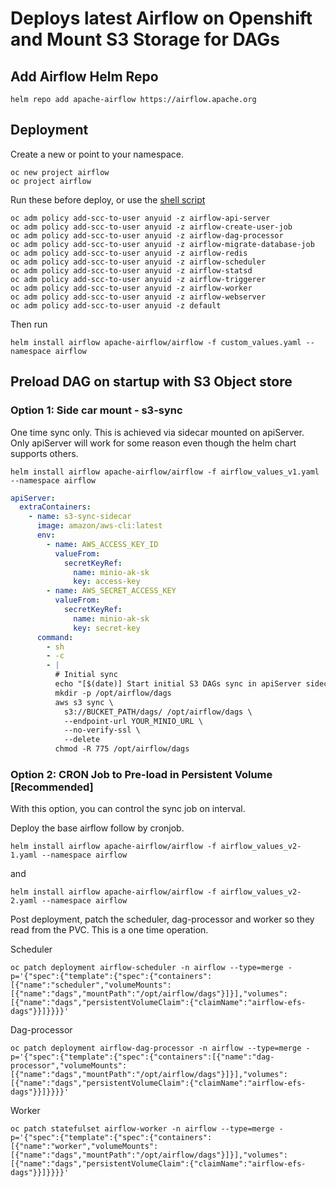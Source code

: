 # Deploys latest Airflow on Openshift and Mount S3 Storage for DAGs

## Add Airflow Helm Repo
```shell
helm repo add apache-airflow https://airflow.apache.org
```

## Deployment

Create a new or point to your namespace.
```shell
oc new project airflow
oc project airflow
```

Run these before deploy, or use the [shell script](./airflow_pre.sh)

```shell
oc adm policy add-scc-to-user anyuid -z airflow-api-server
oc adm policy add-scc-to-user anyuid -z airflow-create-user-job
oc adm policy add-scc-to-user anyuid -z airflow-dag-processor
oc adm policy add-scc-to-user anyuid -z airflow-migrate-database-job
oc adm policy add-scc-to-user anyuid -z airflow-redis
oc adm policy add-scc-to-user anyuid -z airflow-scheduler
oc adm policy add-scc-to-user anyuid -z airflow-statsd
oc adm policy add-scc-to-user anyuid -z airflow-triggerer
oc adm policy add-scc-to-user anyuid -z airflow-worker
oc adm policy add-scc-to-user anyuid -z airflow-webserver
oc adm policy add-scc-to-user anyuid -z default
```
Then run

```shell
helm install airflow apache-airflow/airflow -f custom_values.yaml --namespace airflow
```

## Preload DAG on startup with S3 Object store

### Option 1: Side car mount - s3-sync
One time sync only. This is achieved via sidecar mounted on apiServer. Only apiServer will work for some reason even though the helm chart supports others.

```shell
helm install airflow apache-airflow/airflow -f airflow_values_v1.yaml --namespace airflow
```

```yaml
apiServer:
  extraContainers:
    - name: s3-sync-sidecar
      image: amazon/aws-cli:latest
      env:
        - name: AWS_ACCESS_KEY_ID
          valueFrom:
            secretKeyRef:
              name: minio-ak-sk
              key: access-key
        - name: AWS_SECRET_ACCESS_KEY
          valueFrom:
            secretKeyRef:
              name: minio-ak-sk
              key: secret-key
      command:
        - sh
        - -c
        - |
          # Initial sync
          echo "[$(date)] Start initial S3 DAGs sync in apiServer sidecar..."
          mkdir -p /opt/airflow/dags
          aws s3 sync \
            s3://BUCKET_PATH/dags/ /opt/airflow/dags \
            --endpoint-url YOUR_MINIO_URL \
            --no-verify-ssl \
            --delete
          chmod -R 775 /opt/airflow/dags
```

### Option 2: CRON Job to Pre-load in Persistent Volume [Recommended]
With this option, you can control the sync job on interval.

Deploy the base airflow follow by cronjob.
```shell
helm install airflow apache-airflow/airflow -f airflow_values_v2-1.yaml --namespace airflow
```
and 
```shell
helm install airflow apache-airflow/airflow -f airflow_values_v2-2.yaml --namespace airflow
```
Post deployment, patch the scheduler, dag-processor and worker so they read from the PVC. This is a one time operation.

Scheduler
```shell
oc patch deployment airflow-scheduler -n airflow --type=merge -p='{"spec":{"template":{"spec":{"containers":[{"name":"scheduler","volumeMounts":[{"name":"dags","mountPath":"/opt/airflow/dags"}]}],"volumes":[{"name":"dags","persistentVolumeClaim":{"claimName":"airflow-efs-dags"}}]}}}}'
```

Dag-processor
```shell
oc patch deployment airflow-dag-processor -n airflow --type=merge -p='{"spec":{"template":{"spec":{"containers":[{"name":"dag-processor","volumeMounts":[{"name":"dags","mountPath":"/opt/airflow/dags"}]}],"volumes":[{"name":"dags","persistentVolumeClaim":{"claimName":"airflow-efs-dags"}}]}}}}'
```

Worker
```shell
oc patch statefulset airflow-worker -n airflow --type=merge -p='{"spec":{"template":{"spec":{"containers":[{"name":"worker","volumeMounts":[{"name":"dags","mountPath":"/opt/airflow/dags"}]}],"volumes":[{"name":"dags","persistentVolumeClaim":{"claimName":"airflow-efs-dags"}}]}}}}'
```